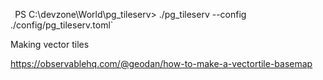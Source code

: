 
`
`PS C:\devzone\World\pg_tileserv> ./pg_tileserv --config ./config/pg_tileserv.toml`


Making vector tiles 

https://observablehq.com/@geodan/how-to-make-a-vectortile-basemap